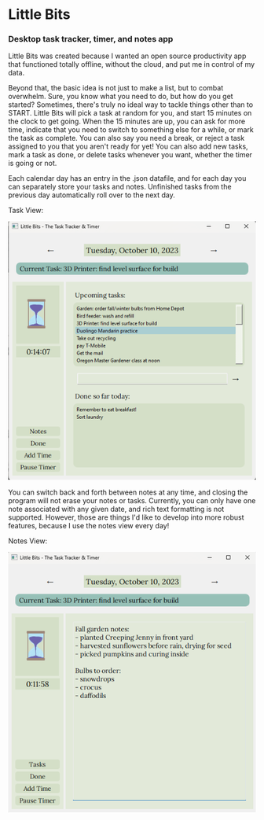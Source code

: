 # Little Bits
### Desktop task tracker, timer, and notes app

Little Bits was created because I wanted an open source productivity app that functioned totally offline, without the cloud, and put me in control of my data.

Beyond that, the basic idea is not just to make a list, but to combat overwhelm. Sure, you know what you need to do, but how do you get started? Sometimes, there's truly no ideal way to tackle things other than to START. Little Bits will pick a task at random for you, and start 15 minutes on the clock to get going. When the 15 minutes are up, you can ask for more time, indicate that you need to switch to something else for a while, or mark the task as complete. You can also say you need a break, or reject a task assigned to you that you aren't ready for yet! You can also add new tasks, mark a task as done, or delete tasks whenever you want, whether the timer is going or not.

Each calendar day has an entry in the .json datafile, and for each day you can separately store your tasks and notes. Unfinished tasks from the previous day automatically roll over to the next day.

Task View:

![image](https://github.com/lionthroat/little_bits/blob/main/assets/little_bits_taskview.png?raw=true)

You can switch back and forth between notes at any time, and closing the program will not erase your notes or tasks. Currently, you can only have one note associated with any given date, and rich text formatting is not supported. However, those are things I'd like to develop into more robust features, because I use the notes view every day!

Notes View:

![image](https://github.com/lionthroat/little_bits/blob/main/assets/little_bits_noteview.png)
